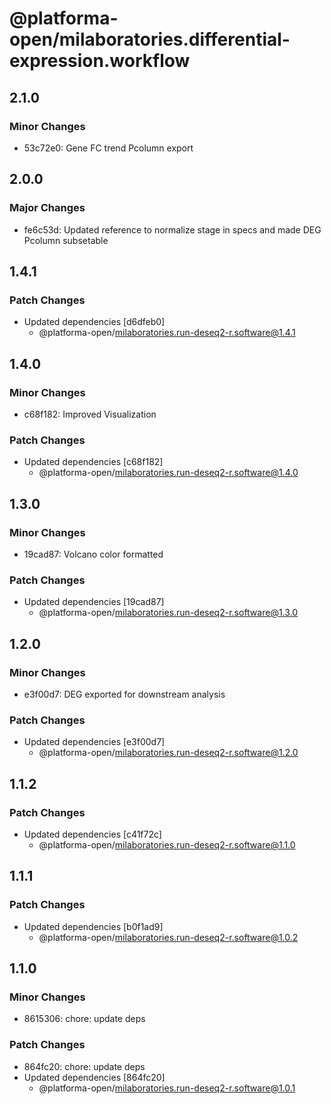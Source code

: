 # @platforma-open/milaboratories.differential-expression.workflow

## 2.1.0

### Minor Changes

- 53c72e0: Gene FC trend Pcolumn export

## 2.0.0

### Major Changes

- fe6c53d: Updated reference to normalize stage in specs and made DEG Pcolumn subsetable

## 1.4.1

### Patch Changes

- Updated dependencies [d6dfeb0]
  - @platforma-open/milaboratories.run-deseq2-r.software@1.4.1

## 1.4.0

### Minor Changes

- c68f182: Improved Visualization

### Patch Changes

- Updated dependencies [c68f182]
  - @platforma-open/milaboratories.run-deseq2-r.software@1.4.0

## 1.3.0

### Minor Changes

- 19cad87: Volcano color formatted

### Patch Changes

- Updated dependencies [19cad87]
  - @platforma-open/milaboratories.run-deseq2-r.software@1.3.0

## 1.2.0

### Minor Changes

- e3f00d7: DEG exported for downstream analysis

### Patch Changes

- Updated dependencies [e3f00d7]
  - @platforma-open/milaboratories.run-deseq2-r.software@1.2.0

## 1.1.2

### Patch Changes

- Updated dependencies [c41f72c]
  - @platforma-open/milaboratories.run-deseq2-r.software@1.1.0

## 1.1.1

### Patch Changes

- Updated dependencies [b0f1ad9]
  - @platforma-open/milaboratories.run-deseq2-r.software@1.0.2

## 1.1.0

### Minor Changes

- 8615306: chore: update deps

### Patch Changes

- 864fc20: chore: update deps
- Updated dependencies [864fc20]
  - @platforma-open/milaboratories.run-deseq2-r.software@1.0.1
